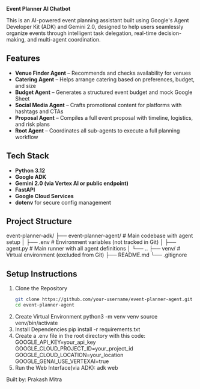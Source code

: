 **Event Planner AI Chatbot**

This is an AI-powered event planning assistant built using Google's Agent Developer Kit (ADK) and Gemini 2.0, designed to help users seamlessly organize events through intelligent task delegation, real-time decision-making, and multi-agent coordination.

## Features

- **Venue Finder Agent** – Recommends and checks availability for venues
- **Catering Agent** – Helps arrange catering based on preferences, budget, and size
- **Budget Agent** – Generates a structured event budget and mock Google Sheet
- **Social Media Agent** – Crafts promotional content for platforms with hashtags and CTAs
- **Proposal Agent** – Compiles a full event proposal with timeline, logistics, and risk plans
- **Root Agent** – Coordinates all sub-agents to execute a full planning workflow

## Tech Stack

- **Python 3.12**
- **Google ADK**
- **Gemini 2.0 (via Vertex AI or public endpoint)**
- **FastAPI**
- **Google Cloud Services**
- **dotenv** for secure config management

## Project Structure
event-planner-adk/
├── event-planner-agent/ # Main codebase with agent setup
│ ├── .env # Environment variables (not tracked in Git)
│ ├── agent.py # Main runner with all agent definitions
│ └── ..
├── venv/ # Virtual environment (excluded from Git)
├── README.md
└── .gitignore


## Setup Instructions

1. Clone the Repository
   ```bash
   git clone https://github.com/your-username/event-planner-agent.git
   cd event-planner-agent
2. Create Virtual Environment
   python3 -m venv venv
   source venv/bin/activate
3. Install Dependencies
   pip install -r requirements.txt
4. Create a .env file in the root directory with this code:
   GOOGLE_API_KEY=your_api_key
   GOOGLE_CLOUD_PROJECT_ID=your_project_id
   GOOGLE_CLOUD_LOCATION=your_location
   GOOGLE_GENAI_USE_VERTEXAI=true
5. Run the Web Interface(via ADK): adk web

Built by: Prakash Mitra 
   
